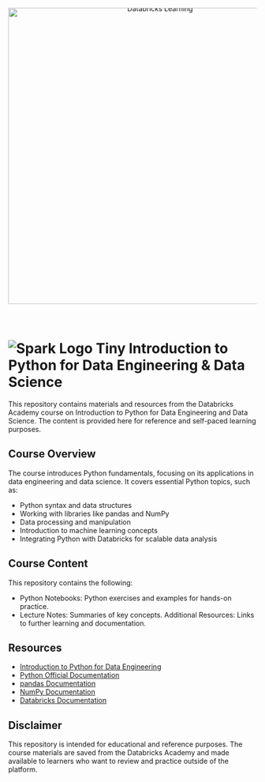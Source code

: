 
<div style="text-align: center; line-height: 0; padding-top: 9px;">
  <img src="https://databricks.com/wp-content/uploads/2018/03/db-academy-rgb-1200px.png" alt="Databricks Learning" style="width: 600px">
</div>

<br>
<br>

# ![Spark Logo Tiny](https://files.training.databricks.com/images/105/logo_spark_tiny.png) Introduction to Python for Data Engineering & Data Science
This repository contains materials and resources from the Databricks Academy course on Introduction to Python for Data Engineering and Data Science. The content is provided here for reference and self-paced learning purposes.

## Course Overview
The course introduces Python fundamentals, focusing on its applications in data engineering and data science. It covers essential Python topics, such as:
- Python syntax and data structures
- Working with libraries like pandas and NumPy
- Data processing and manipulation
- Introduction to machine learning concepts
- Integrating Python with Databricks for scalable data analysis

## Course Content
This repository contains the following:

- Python Notebooks: Python exercises and examples for hands-on practice.
- Lecture Notes: Summaries of key concepts.
Additional Resources: Links to further learning and documentation.
## Resources
- [Introduction to Python for Data Engineering](https://www.databricks.com/training/catalog/introduction-to-python-for-data-science-and-data-engineering-969)
- [Python Official Documentation](https://docs.python.org/3/)
- [pandas Documentation](https://pandas.pydata.org/docs/)
- [NumPy Documentation](https://numpy.org/doc/)
- [Databricks Documentation](https://docs.databricks.com/en/index.html)

## Disclaimer
This repository is intended for educational and reference purposes. The course materials are saved from the Databricks Academy and made available to learners who want to review and practice outside of the platform.